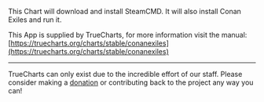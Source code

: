 This Chart will download and install SteamCMD. It will also install Conan Exiles and run it.

This App is supplied by TrueCharts, for more information visit the manual: [https://truecharts.org/charts/stable/conanexiles](https://truecharts.org/charts/stable/conanexiles)

---

TrueCharts can only exist due to the incredible effort of our staff.
Please consider making a [donation](https://truecharts.org/sponsor) or contributing back to the project any way you can!
